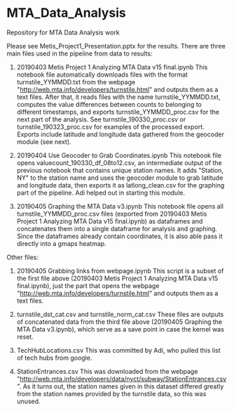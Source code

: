 # MTA_Data_Analysis
Repository for MTA Data Analysis work

Please see Metis_Project1_Presentation.pptx for the results. There are three main files used in the pipeline from data to results:

1. 20190403 Metis Project 1 Analyzing MTA Data v15 final.ipynb
    This notebook file automatically downloads files with the format turnstile_YYMMDD.txt from the webpage "http://web.mta.info/developers/turnstile.html" and outputs them as a text files. After that, it reads files with the name turnstile_YYMMDD.txt, computes the value differences between counts to belonging to different timestamps, and exports turnstile_YYMMDD_proc.csv for the next part of the analysis. See turnstile_190330_proc.csv or turnstile_190323_proc.csv for examples of the processed export. Exports include latitude and longitude data gathered from the geocoder module (see next).

2. 20190404 Use Geocoder to Grab Coordinates.ipynb
    This notebook file opens valuecount_190330_df_08to12.csv, an intermediate output of the previous notebook that contains unique station names. It adds "Station, NY" to the station name and uses the geocoder module to grab latitude and longitude data, then exports it as latlong_clean.csv for the graphing part of the pipeline. Adi helped out in starting this module.

3. 20190405 Graphing the MTA Data v3.ipynb
    This notebook file opens all turnstile_YYMMDD_proc.csv files (exported from 20190403 Metis Project 1 Analyzing MTA Data v15 final.ipynb) as dataframes and concatenates them into a single dataframe for analysis and graphing. Since the dataframes already contain coordinates, it is also able pass it directly into a gmaps heatmap.

Other files:

1. 20190405 Grabbing links from webpage.ipynb
    This script is a subset of the first file above (20190403 Metis Project 1 Analyzing MTA Data v15 final.ipynb), just the part that opens the webpage "http://web.mta.info/developers/turnstile.html" and outputs them as a text files.
    
2.  turnstile_dst_cat.csv and turnstile_norm_cat.csv
    These files are outputs of concatenated data from the third file above (20190405 Graphing the MTA Data v3.ipynb), which serve as a save point in case the kernel was reset.
    
3. TechHubLocations.csv
    This was committed by Adi, who pulled this list of tech hubs from google.

4. StationEntrances.csv
    This was downloaded from the webpage "http://web.mta.info/developers/data/nyct/subway/StationEntrances.csv". As it turns out, the station names given in this dataset differed greatly from the station names provided by the turnstile data, so this was unused.
